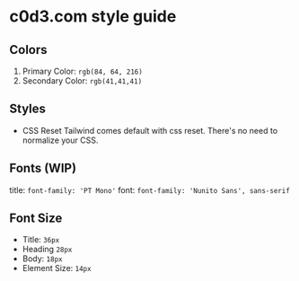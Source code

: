 # c0d3.com style guide

## Colors

1. Primary Color: `rgb(84, 64, 216)`
2. Secondary Color: `rgb(41,41,41)`

## Styles

- CSS Reset
Tailwind comes default with css reset. There's no need to normalize your CSS.

## Fonts (WIP)

title: `font-family: 'PT Mono'`
font: `font-family: 'Nunito Sans', sans-serif`


## Font Size

- Title: `36px`
- Heading `28px`
- Body: `18px`
- Element Size: `14px`
